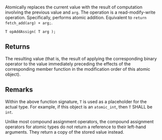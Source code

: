 Atomically replaces the current value with the result of computation involving the previous value and `arg`. The operation is a read-modify-write operation. Specifically, performs atomic addition. Equivalent to `return fetch_add(arg) + arg;`.

```nvgt
T opAddAssign( T arg );
```

## Returns

The resulting value (that is, the result of applying the corresponding binary operator to the value immediately preceding the effects of the corresponding member function in the modification order of this atomic object).

## Remarks

Within the above function signature, `T` is used as a placeholder for the actual type. For example, if this object is an `atomic_int`, then `T` SHALL be `int`.

Unlike most compound assignment operators, the compound assignment operators for atomic types do not return a reference to their left-hand arguments. They return a copy of the stored value instead. 
